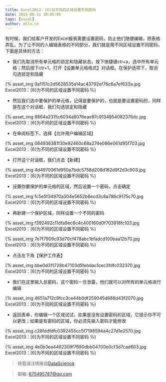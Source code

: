```yaml
---
title: Excel2013：[6]为不同的区域设置不同密码
date: 2015-08-11 18:05:05
tags: [excel]
author: mlln.cn
---
```

有时候，我们给客户开发的Excel报表需要设置密码，防止他们随便编辑，把表格弄乱。为了让不同的人编辑表格的不同部分，我们就是用不同区域设置不同密码，下面是具体的方法：

- 我们先取消所有单元格的锁定和隐藏状态，按下快捷键ctr+a，选中所有单元格；然后按下ctr+1，打开【设置单元格格式】对话框。在保护选项下，取消勾选锁定和隐藏

{% asset_img 9a1151c2d5628535a14ac43792ef76c6a7ef633a.jpg Excel2013：[6]为不同的区域设置不同密码 %}

- 然后我们选中要保护的单元格，记得是要保护的，也就是要设置密码的，同样是在这个对话框，我们勾选锁定和隐藏

{% asset_img 9864a2315c6034a8076eae97c9134954082376dc.jpg Excel2013：[6]为不同的区域设置不同密码 %}

- 在审阅标签下，选择【允许用户编辑区域】

{% asset_img 064936381f30e92460c68a274e086e061d95f703.jpg Excel2013：[6]为不同的区域设置不同密码 %}

- 打开这个对话框，我们点击【新建】

{% asset_img 4d4970061d950a7bdc5758d208d162d9f2d3c903.jpg Excel2013：[6]为不同的区域设置不同密码 %}

- 设置你要保护的单元格的区域，然后设置一个密码，点击确定

{% asset_img fc5e5f34970a304e5652b6ecd3c8a786c9175c70.jpg Excel2013：[6]为不同的区域设置不同密码 %}

- 再新建一个保护区域，同样设置一个不同的密码

{% asset_img f392492c11dfa9ec6c4c400160d0f703918fc103.jpg Excel2013：[6]为不同的区域设置不同密码 %}

{% asset_img 7e7f7909c93d70cf478abc1bfadcd100baa12b70.jpg Excel2013：[6]为不同的区域设置不同密码 %}

- 点击左下角【保护工作表】

{% asset_img bbe0d311728b47103d5febdac1cec3fdfc032370.jpg Excel2013：[6]为不同的区域设置不同密码 %}

- 我们在这里输入总密码，这个密码一旦泄露，他们就可以对所有的单元格进行编辑

{% asset_img 4651a712c8fcc3ce44b0df259045d688d43f2070.jpg Excel2013：[6]为不同的区域设置不同密码 %}

- 返回表单，你编辑一个区域试试，如果是没有设置密码的区域，它提示你不可以更改；如果是有密码的区域，你必须先输入密码才能修改

{% asset_img c28fddfdfc0392455cc5f7198594a4c27d1e2570.jpg Excel2013：[6]为不同的区域设置不同密码 %}

{% asset_img 4e0b3ea4462309f7690dbb04700e0cf3d7cad603.jpg Excel2013：[6]为不同的区域设置不同密码 %}

> 转载请注明来自[DataScience](http://mlln.cn).

> 邮箱: 675495787@qq.com 
